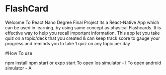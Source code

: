 # FlashCard 

Welcome To React Nano Degree Final Project
Its a React-Native App which can be used in learning, by using same concept as physical Flashcards. It is effective way to help you recall important information. This app let you take quiz on a topic/deck that you created & can keep track score to gauge your progress and reminds you to take 1 quiz on any topic per day

#How To use

npm install
npm start or expo start
To open Ios simulator - I
To open android simulator - A
